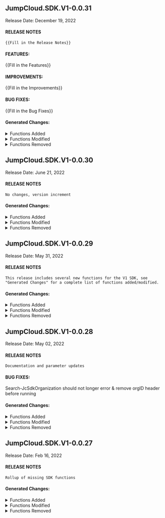 ## JumpCloud.SDK.V1-0.0.31
Release Date: December 19, 2022
#### RELEASE NOTES
```
{{Fill in the Release Notes}}
```
#### FEATURES:
{{Fill in the Features}}
#### IMPROVEMENTS:
{{Fill in the Improvements}}
#### BUG FIXES:
{{Fill in the Bug Fixes}}
#### Generated Changes:

<details>
<summary>Functions Added</summary>

No changes
</details>

<details>
<summary>Functions Modified</summary>

* Clear-JcSdkSystem.ps1
* Get-JcSdkApplication.ps1
* Get-JcSdkApplicationTemplate.ps1
* Get-JcSdkCommand.ps1
* Get-JcSdkCommandFile.ps1
* Get-JcSdkCommandResult.ps1
* Get-JcSdkOrganization.ps1
* Get-JcSdkRadiusServer.ps1
* Get-JcSdkSystem.ps1
* Get-JcSdkUser.ps1
* Get-JcSdkUserSshKey.ps1
* Initialize-JcSdkUserState.ps1
* Invoke-JcSdkCommandTrigger.ps1
* Invoke-JcSdkExpireUserPassword.ps1
* Lock-JcSdkSystem.ps1
* New-JcSdkApplication.ps1
* New-JcSdkCommand.ps1
* New-JcSdkRadiusServer.ps1
* New-JcSdkUser.ps1
* New-JcSdkUserSshKey.ps1
* Remove-JcSdkApplication.ps1
* Remove-JcSdkCommand.ps1
* Remove-JcSdkCommandResult.ps1
* Remove-JcSdkRadiusServer.ps1
* Remove-JcSdkSystem.ps1
* Remove-JcSdkUser.ps1
* Remove-JcSdkUserSshKey.ps1
* Reset-JcSdkAdministratorUserActivation.ps1
* Reset-JcSdkAdministratorUserTotp.ps1
* Reset-JcSdkUserMfa.ps1
* Restart-JcSdkSystem.ps1
* Search-JcSdkCommand.ps1
* Search-JcSdkOrganization.ps1
* Search-JcSdkSystem.ps1
* Search-JcSdkUser.ps1
* Set-JcSdkAdministratorUser.ps1
* Set-JcSdkApplication.ps1
* Set-JcSdkCommand.ps1
* Set-JcSdkOrganization.ps1
* Set-JcSdkRadiusServer.ps1
* Set-JcSdkSystem.ps1
* Set-JcSdkUser.ps1
* Stop-JcSdkSystem.ps1
* Sync-JcSdkUserMfa.ps1
* Unlock-JcSdkUser.ps1

</details>

<details>
<summary>Functions Removed</summary>

No changes
</details>

## JumpCloud.SDK.V1-0.0.30
Release Date: June 21, 2022
#### RELEASE NOTES
```
No changes, version increment
```
#### Generated Changes:

<details>
<summary>Functions Added</summary>

No changes
</details>

<details>
<summary>Functions Modified</summary>

* New-JcSdkRadiusServer.ps1

</details>

<details>
<summary>Functions Removed</summary>

No changes
</details>

## JumpCloud.SDK.V1-0.0.29
Release Date: May 31, 2022
#### RELEASE NOTES
```
This release includes several new functions for the V1 SDK, see "Generated Changes" for a complete list of functions added/modified.
```
#### Generated Changes:

<details>
<summary>Functions Added</summary>

* Initialize-JcSdkUserState.ps1
* Reset-JcSdkAdministratorUserActivation.ps1
* Reset-JcSdkAdministratorUserTotp.ps1
* Search-JcSdkCommand.ps1
* Set-JcSdkAdministratorUser.ps1
* Sync-JcSdkUserMfa.ps1

</details>

<details>
<summary>Functions Modified</summary>

* New-JcSdkCommand.ps1
* Set-JcSdkCommand.ps1

</details>

<details>
<summary>Functions Removed</summary>

No changes
</details>

## JumpCloud.SDK.V1-0.0.28
Release Date: May 02, 2022
#### RELEASE NOTES
```
Documentation and parameter updates
```
#### BUG FIXES:
Search-JcSdkOrganization should not longer error & remove orgID header before running
#### Generated Changes:

<details>
<summary>Functions Added</summary>

No changes
</details>

<details>
<summary>Functions Modified</summary>

* Get-JcSdkApplication.ps1
* Get-JcSdkApplicationTemplate.ps1
* Get-JcSdkUser.ps1
* New-JcSdkApplication.ps1
* New-JcSdkUser.ps1
* Reset-JcSdkUserMfa.ps1
* Set-JcSdkApplication.ps1
* Set-JcSdkOrganization.ps1
* Set-JcSdkUser.ps1

</details>

<details>
<summary>Functions Removed</summary>

No changes
</details>

## JumpCloud.SDK.V1-0.0.27
Release Date: Feb 16, 2022
#### RELEASE NOTES
```
Rollup of missing SDK functions
```
#### Generated Changes:

<details>
<summary>Functions Added</summary>

No changes
</details>

<details>
<summary>Functions Modified</summary>

* Clear-JcSdkSystem.ps1
* Get-JcSdkApplication.ps1
* Get-JcSdkApplicationTemplate.ps1
* Get-JcSdkCommand.ps1
* Get-JcSdkCommandFile.ps1
* Get-JcSdkCommandResult.ps1
* Get-JcSdkOrganization.ps1
* Get-JcSdkRadiusServer.ps1
* Get-JcSdkSystem.ps1
* Get-JcSdkUser.ps1
* Get-JcSdkUserSshKey.ps1
* Invoke-JcSdkCommandTrigger.ps1
* Invoke-JcSdkExpireUserPassword.ps1
* Lock-JcSdkSystem.ps1
* New-JcSdkApplication.ps1
* New-JcSdkCommand.ps1
* New-JcSdkUser.ps1
* New-JcSdkUserSshKey.ps1
* Remove-JcSdkApplication.ps1
* Remove-JcSdkCommand.ps1
* Remove-JcSdkCommandResult.ps1
* Remove-JcSdkRadiusServer.ps1
* Remove-JcSdkSystem.ps1
* Remove-JcSdkUser.ps1
* Remove-JcSdkUserSshKey.ps1
* Reset-JcSdkUserMfa.ps1
* Restart-JcSdkSystem.ps1
* Search-JcSdkOrganization.ps1
* Search-JcSdkSystem.ps1
* Search-JcSdkUser.ps1
* Set-JcSdkApplication.ps1
* Set-JcSdkCommand.ps1
* Set-JcSdkOrganization.ps1
* Set-JcSdkRadiusServer.ps1
* Set-JcSdkSystem.ps1
* Set-JcSdkUser.ps1
* Stop-JcSdkSystem.ps1
* Unlock-JcSdkUser.ps1
</details>

<details>
<summary>Functions Removed</summary>

No changes
</details>
